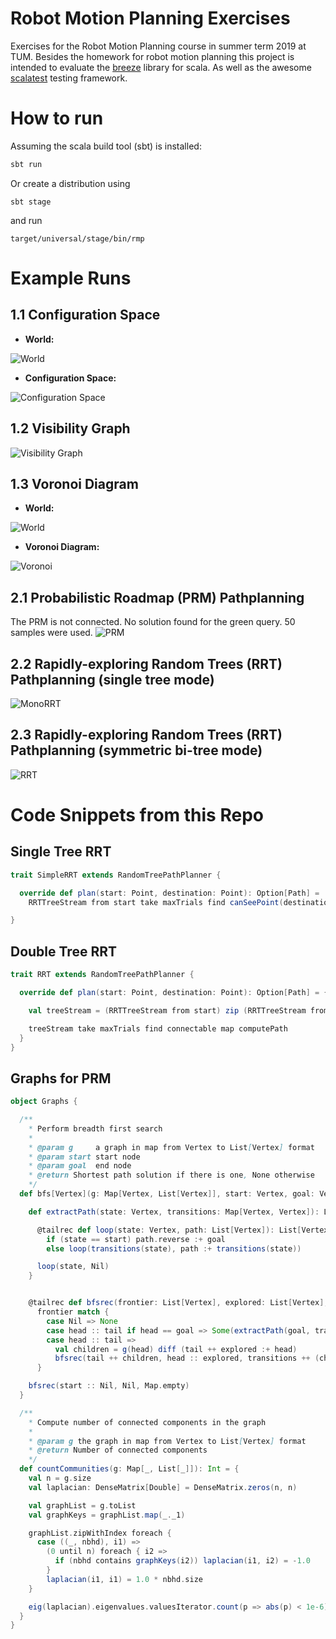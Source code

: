 # Robot Motion Planning Exercises
Exercises for the Robot Motion Planning course in summer term 2019 at TUM.
Besides the homework for robot motion planning this project is intended to evaluate the [breeze](https://github.com/scalanlp/breeze) library
for scala. As well as the awesome [scalatest](http://www.scalatest.org/) testing framework.

# How to run
Assuming the scala build tool (sbt) is installed:
```bash
sbt run
```

Or create a distribution using
```
sbt stage
```
and run
```
target/universal/stage/bin/rmp
```

# Example Runs
## 1.1 Configuration Space

- __World:__

![World](ex/cs_world.png)

- __Configuration Space:__

![Configuration Space](ex/cs.png)

## 1.2 Visibility Graph
![Visibility Graph](ex/visibility_graph.png)

## 1.3 Voronoi Diagram
- __World:__

![World](ex/voronoi_world.png)

- __Voronoi Diagram:__

![Voronoi](ex/voronoi.png)

## 2.1 Probabilistic Roadmap (PRM) Pathplanning
The PRM is not connected. No solution found for the green query. 50 samples were used.
![PRM](ex/prm.png)

## 2.2 Rapidly-exploring Random Trees (RRT) Pathplanning (single tree mode)
![MonoRRT](ex/rrt_single.png)

## 2.3 Rapidly-exploring Random Trees (RRT) Pathplanning (symmetric bi-tree mode)
![RRT](ex/rrt_sym.png)

# Code Snippets from this Repo
## Single Tree RRT
```scala
trait SimpleRRT extends RandomTreePathPlanner {

  override def plan(start: Point, destination: Point): Option[Path] =
    RRTTreeStream from start take maxTrials find canSeePoint(destination) map computePath(destination)

}
```

## Double Tree RRT
```scala
trait RRT extends RandomTreePathPlanner {

  override def plan(start: Point, destination: Point): Option[Path] = {

    val treeStream = (RRTTreeStream from start) zip (RRTTreeStream from destination)

    treeStream take maxTrials find connectable map computePath
  }
}
```
## Graphs for PRM
```scala
object Graphs {

  /**
    * Perform breadth first search
    *
    * @param g     a graph in map from Vertex to List[Vertex] format
    * @param start start node
    * @param goal  end node
    * @return Shortest path solution if there is one, None otherwise
    */
  def bfs[Vertex](g: Map[Vertex, List[Vertex]], start: Vertex, goal: Vertex): Option[List[Vertex]] = {

    def extractPath(state: Vertex, transitions: Map[Vertex, Vertex]): List[Vertex] = {

      @tailrec def loop(state: Vertex, path: List[Vertex]): List[Vertex] =
        if (state == start) path.reverse :+ goal
        else loop(transitions(state), path :+ transitions(state))

      loop(state, Nil)
    }


    @tailrec def bfsrec(frontier: List[Vertex], explored: List[Vertex], transitions: Map[Vertex, Vertex]): Option[List[Vertex]] =
      frontier match {
        case Nil => None
        case head :: tail if head == goal => Some(extractPath(goal, transitions))
        case head :: tail =>
          val children = g(head) diff (tail ++ explored :+ head)
          bfsrec(tail ++ children, head :: explored, transitions ++ (children map (c => c -> head)))
      }

    bfsrec(start :: Nil, Nil, Map.empty)
  }

  /**
    * Compute number of connected components in the graph
    *
    * @param g the graph in map from Vertex to List[Vertex] format
    * @return Number of connected components 
    */
  def countCommunities(g: Map[_, List[_]]): Int = {
    val n = g.size
    val laplacian: DenseMatrix[Double] = DenseMatrix.zeros(n, n)

    val graphList = g.toList
    val graphKeys = graphList.map(_._1)

    graphList.zipWithIndex foreach {
      case ((_, nbhd), i1) =>
        (0 until n) foreach { i2 =>
          if (nbhd contains graphKeys(i2)) laplacian(i1, i2) = -1.0
        }
        laplacian(i1, i1) = 1.0 * nbhd.size
    }

    eig(laplacian).eigenvalues.valuesIterator.count(p => abs(p) < 1e-6)
  }
}
```

